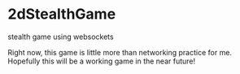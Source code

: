 # 2dStealthGame
stealth game using websockets

Right now, this game is little more than networking practice for me.
Hopefully this will be a working game in the near future! 

